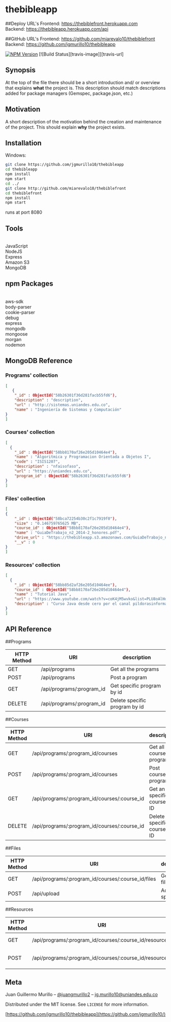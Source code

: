 # thebibleapp

##Deploy URL's
Frontend: https://thebiblefront.herokuapp.com <br>
Backend: https://thebibleapp.herokuapp.com/api

##GitHub URL's
Frontend: https://github.com/miarevalo10/thebiblefront <br>
Backend: https://github.com/jgmurillo10/thebibleapp

[![NPM Version][npm-image]][npm-url]
[![Build Status][travis-image]][travis-url]

## Synopsis

At the top of the file there should be a short introduction and/ or overview that explains **what** the project is. This description should match descriptions added for package managers (Gemspec, package.json, etc.)

## Motivation

A short description of the motivation behind the creation and maintenance of the project. This should explain **why** the project exists.

## Installation

Windows:

```sh
git clone https://github.com/jgmurillo10/thebibleapp
cd thebibleapp
npm install
npm start
cd ../
git clone http://github.com/miarevalo10/thebiblefront
cd thebiblefront
npm install
npm start
```
runs at port 8080



## Tools
<br>
JavaScript<br>
NodeJS <br>
Express<br>
Amazon S3<br>
MongoDB<br>

## npm Packages
<br>
aws-sdk<br>
body-parser<br>
cookie-parser<br>
debug<br>
express<br>
mongodb<br>
mongoose<br>
morgan<br>
nodemon<br>


## MongoDB Reference

### Programs' collection
```json
[
   {
    "_id" : ObjectId("58b26301f36d281facb55fd6"),
    "description" : "description",
    "url" : "http://sistemas.uniandes.edu.co",
    "name" : "Ingeniería de Sistemas y Computación"
}
]
```
### Courses' collection
```json
[
  {
    "_id" : ObjectId("58bb8170af26e205d10464e4"),
    "name" : "Algoritmica y Programacion Orientada a Objetos I",
    "code" : "ISIS1207",
    "description" : "nfaisofaso",
    "url" : "https://uniandes.edu.co",
    "program_id" : ObjectId("58b26301f36d281facb55fd6")
}
]
```
### Files' collection
```json
[
{
    "_id" : ObjectId("58bca72254b30c2f1c7919f0"),
    "size" : "0.146759765625 MB",
    "course_id" : ObjectId("58bb8170af26e205d10464e4"),
    "name" : "GuiaDeTrabajo_n2_2014-2_honores.pdf",
    "drive_url" : "https://thebibleapp.s3.amazonaws.com/GuiaDeTrabajo_n2_2014-2_honores.pdf",
    "__v" : 0
}
]
```
### Resources' collection
```json
[
  {
    "_id" : ObjectId("58bb85d2af26e205d10464ee"),
    "course_id" : ObjectId("58bb8170af26e205d10464e4"),
    "name" : "Tutorial Java",
    "url" : "https://www.youtube.com/watch?v=coK4jM5wvko&list=PLU8oAlHdN5BktAXdEVCLUYzvDyqRQJ2lk",
    "description" : "Curso Java desde cero por el canal pildorasinformaticas"
}
]
```

## API Reference



##Programs

|HTTP Method   |  URI |  description |
|---|---|---|
| GET | /api/programs  | Get all the programs  |
| POST | /api/programs  | Post a program  |
| GET | /api/programs/:program_id | Get specific program by id  |
| DELETE | /api/programs/:program_id | Delete specific program by id  |


##Courses

|HTTP Method   |  URI |  description |
|---|---|---|
| GET | /api/programs/:program_id/courses  |  Get all the courses by program |
| POST | /api/programs/:program_id/courses  |  Post course by program |
| GET |  /api/programs/:program_id/courses/:course_id  | Get an specific course by ID  |
| DELETE |  /api/programs/:program_id/courses/:course_id  | Delete an specific course by ID  |

##Files

|HTTP Method   |  URI |  description |
|---|---|---|
| GET |/api/programs/:program_id/courses/:course_id/files  |  Get all the files |
| POST  |/api/upload    |  Add an specific file |

##Resources


|HTTP Method   |  URI |  description |
|---|---|---|
| GET |/api/programs/:program_id/courses/:course_id/resources/  |  Get all the resources |
| POST |/api/programs/:program_id/courses/:course_id/resources/    | Get an specific resource  |

## Meta

Juan Guillermo Murillo – [@juangmurillo2](https://twitter.com/juangmurillo2) – jg.murillo10@uniandes.edu.co

Distributed under the MIT license. See ``LICENSE`` for more information.

[https://github.com/jgmurillo10/thebibleapp](https://github.com/jgmurillo10/)

[npm-image]: https://img.shields.io/npm/v/datadog-metrics.svg?style=flat-square
[npm-url]: https://npmjs.org/package/datadog-metrics
[npm-downloads]: https://img.shields.io/npm/dm/datadog-metrics.svg?style=flat-square
